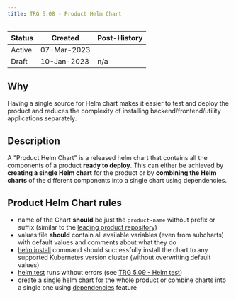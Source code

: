 ```yaml
---
title: TRG 5.08 - Product Helm Chart
---
```


| Status | Created     | Post-History |
|--------|-------------|--------------|
| Active | 07-Mar-2023 |              |
| Draft  | 10-Jan-2023 | n/a          |

## Why

Having a single source for Helm chart makes it easier to test and deploy the product and reduces the complexity of installing backend/frontend/utility applications separately.

## Description

A "Product Helm Chart" is a released helm chart that contains all the components of a product **ready to deploy**. This can either be achieved by **creating a single Helm chart** for the product or by **combining the Helm charts** of the different components into a single chart using dependencies.

## Product Helm Chart rules

- name of the Chart **should** be just the `product-name` without prefix or suffix (similar to the [leading product repository](../trg-2/trg-2-04))
- values file **should** contain all available variables (even from subcharts) with default values and comments about what they do
- [helm install](https://helm.sh/docs/helm/helm_install/#helm-install) command should successfully install the chart to any supported Kubernetes version cluster (without overwriting default values)
- [helm test](https://helm.sh/docs/helm/helm_test/) runs without errors (see [TRG 5.09 - Helm test](trg-5-09))
- create a single helm chart for the whole product or combine charts into a single one using [dependencies](https://helm.sh/docs/helm/helm_dependency/#helm-dependency) feature
